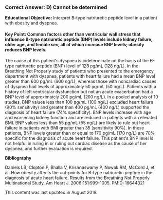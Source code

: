 
### Correct Answer: D) Cannot be determined 

**Educational Objective:** Interpret B-type natriuretic peptide level in a patient with obesity and dyspnea.

#### **Key Point:** Common factors other than ventricular wall stress that influence B-type natriuretic peptide (BNP) levels include kidney failure, older age, and female sex, all of which increase BNP levels; obesity reduces BNP levels.

The cause of this patient's dyspnea is indeterminate on the basis of the B-type natriuretic peptide (BNP) level of 128 pg/mL (128 ng/L). In the Breathing Not Properly study of patients who presented to the emergency department with dyspnea, patients with heart failure had a mean BNP level greater than 600 pg/mL (600 ng/L), whereas those with noncardiac causes of dyspnea had levels of approximately 50 pg/mL (50 ng/L). Patients with a history of left ventricular dysfunction but not an acute exacerbation had a BNP level of approximately 200 pg/mL (200 ng/L). In a pooled analysis of 10 studies, BNP values less than 100 pg/mL (100 ng/L) excluded heart failure (90% sensitivity) and greater than 400 pg/mL (400 ng/L) supported the diagnosis of heart failure (74% specificity). BNP levels increase with age and worsening kidney function and are reduced in patients with an elevated BMI. BNP values less than 55 pg/mL (55 ng/L) are likely to rule out heart failure in patients with BMI greater than 35 (sensitivity 90%). In these patients, BNP levels greater than or equal to 170 pg/mL (170 ng/L) are 70% specific for the diagnosis of acute heart failure. This patient's BNP level is not helpful in ruling in or ruling out cardiac disease as the cause of her dyspnea, and further evaluation is required.

**Bibliography**

Daniels LB, Clopton P, Bhalla V, Krishnaswamy P, Nowak RM, McCord J, et al. How obesity affects the cut-points for B-type natriuretic peptide in the diagnosis of acute heart failure. Results from the Breathing Not Properly Multinational Study. Am Heart J. 2006;151:999-1005. PMID: 16644321

This content was last updated in August 2018.